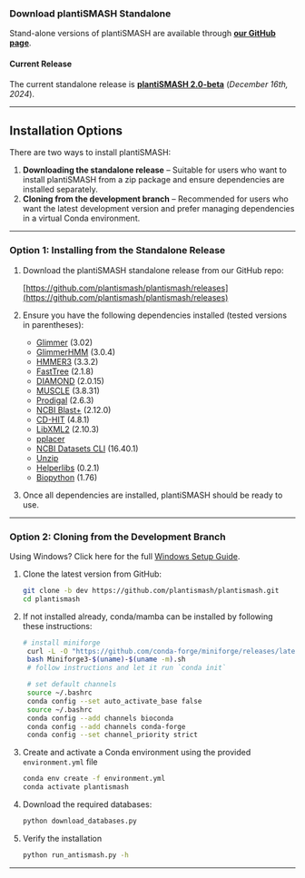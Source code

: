 ### Download plantiSMASH Standalone

Stand-alone versions of plantiSMASH are available through **[our GitHub page](https://github.com/plantismash/plantismash)**.

#### Current Release

The current standalone release is **[plantiSMASH 2.0-beta](https://github.com/plantismash/plantismash/tree/dev)** (*December 16th, 2024*).

---

## Installation Options

There are two ways to install plantiSMASH:

1. **Downloading the standalone release** – Suitable for users who want to install plantiSMASH from a zip package and ensure dependencies are installed separately.
2. **Cloning from the development branch** – Recommended for users who want the latest development version and prefer managing dependencies in a virtual Conda environment.

---

### Option 1: Installing from the Standalone Release

1. Download the plantiSMASH standalone release from our GitHub repo:
   
   [https://github.com/plantismash/plantismash/releases](https://github.com/plantismash/plantismash/releases)

2. Ensure you have the following dependencies installed (tested versions in parentheses):

   - [Glimmer](https://ccb.jhu.edu/software/glimmer/) (3.02)
   - [GlimmerHMM](https://ccb.jhu.edu/software/glimmerhmm/) (3.0.4)
   - [HMMER3](http://hmmer.janelia.org/) (3.3.2)
   - [FastTree](http://www.microbesonline.org/fasttree/) (2.1.8)
   - [DIAMOND](https://github.com/bbuchfink/diamond) (2.0.15)
   - [MUSCLE](http://www.drive5.com/muscle/) (3.8.31)
   - [Prodigal](https://github.com/hyattpd/Prodigal) (2.6.3)
   - [NCBI Blast+](https://ftp.ncbi.nlm.nih.gov/blast/executables/blast+/LATEST/) (2.12.0)
   - [CD-HIT](http://weizhongli-lab.org/cd-hit/) (4.8.1)
   - [LibXML2](http://xmlsoft.org/) (2.10.3)
   - [pplacer](https://matsen.fhcrc.org/pplacer/)
   - [NCBI Datasets CLI](https://www.ncbi.nlm.nih.gov/datasets/) (16.40.1)
   - [Unzip](https://linux.die.net/man/1/unzip)
   - [Helperlibs](https://github.com/helperlibs) (0.2.1)
   - [Biopython](https://biopython.org/) (1.76)

3. Once all dependencies are installed, plantiSMASH should be ready to use.

---

### Option 2: Cloning from the Development Branch

Using Windows? Click here for the full [Windows Setup Guide](windows-linux-setup.md).

1. Clone the latest version from GitHub:

   ```bash
   git clone -b dev https://github.com/plantismash/plantismash.git
   cd plantismash
   ```
   
2. If not installed already, conda/mamba can be installed by following these instructions:

   ```bash
   # install miniforge
    curl -L -O "https://github.com/conda-forge/miniforge/releases/latest/download/Miniforge3-$(uname)-$(uname -m).sh"
    bash Miniforge3-$(uname)-$(uname -m).sh
    # follow instructions and let it run `conda init`

    # set default channels
    source ~/.bashrc
    conda config --set auto_activate_base false
    source ~/.bashrc
    conda config --add channels bioconda
    conda config --add channels conda-forge
    conda config --set channel_priority strict  
   ```


3. Create and activate a Conda environment using the provided `environment.yml` file

   ```bash
   conda env create -f environment.yml
   conda activate plantismash
   ```

4. Download the required databases:

   ```bash
   python download_databases.py
   ```

5. Verify the installation 

   ```bash
   python run_antismash.py -h
   ```

---